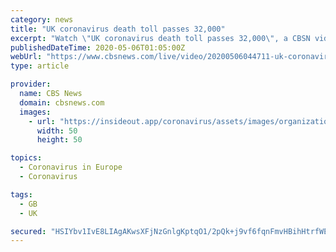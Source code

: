 ```yaml
---
category: news
title: "UK coronavirus death toll passes 32,000"
excerpt: "Watch \"UK coronavirus death toll passes 32,000\", a CBSN video on CBSNews.com. View more CBSN videos and watch CBSN, a live news stream featuring original CBS News reporting."
publishedDateTime: 2020-05-06T01:05:00Z
webUrl: "https://www.cbsnews.com/live/video/20200506044711-uk-coronavirus-death-toll-passes-32000/"
type: article

provider:
  name: CBS News
  domain: cbsnews.com
  images:
    - url: "https://insideout.app/coronavirus/assets/images/organizations/cbsnews.com-50x50.jpg"
      width: 50
      height: 50

topics:
  - Coronavirus in Europe
  - Coronavirus

tags:
  - GB
  - UK

secured: "HSIYbv1IvE8LIAgAKwsXFjNzGnlgKptqO1/2pQk+j9vf6fqnFmvHBihHtrfWEG0iYOVgOBA+o7iBkHrNlw2eKlEbN6X3NeSGXEferySUB0Yq8J0v7aiwlV0jKbKsvNLnXuPbpBszenrZI5nsWfu+kFq3RwMfmS7gnfEu1NMo9Vr8oJ65VMmvisLMXMVJ45KmU70xTjzCl8c1Nd8CihPKaG5axqOK33xRlIpvMlscBe8TiY+MIexbV9yomR3ApX8tlyCJ02A+V9zo1kI4hYfxpxjHCExazy3fmSve7UkkblbE1rhmQlYbONsz9zoBCmYkGNR/XUp1YBuBYFPep6lcAqbXNbOA74UILy2j5mExKRmUK7SS8uFlT8uzkq5deLh3CTuK8Z6rCevrKJ3g1g563xfTP+DFADwm89u981zoCsVCrgGLYtozSuJNgMZVBpFKKYAOErhhHyEr1hAMEMtwUFmnH+1qb/uNCDNzMMCmF3E=;OGNmrq6318SrLmWqT/W5jA=="
---
```



